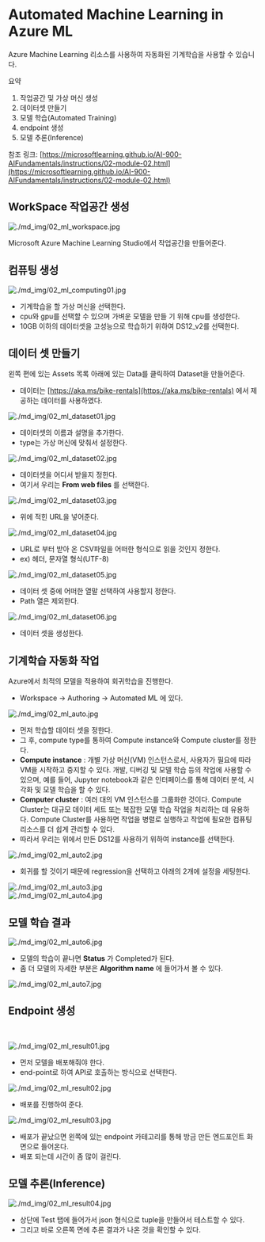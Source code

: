 # Automated Machine Learning in Azure ML

Azure Machine Learning 리소스를 사용하여 자동화된 기계학습을 사용할 수 있습니다.

요약
1. 작업공간 및 가상 머신 생성
2. 데이터셋 만들기
3. 모델 학습(Automated Training)
4. endpoint 생성
5. 모델 추론(Inference)

참조 링크: [https://microsoftlearning.github.io/AI-900-AIFundamentals/instructions/02-module-02.html](https://microsoftlearning.github.io/AI-900-AIFundamentals/instructions/02-module-02.html)

## WorkSpace 작업공간 생성

![./md_img/02_ml_workspace.jpg](./md_img/02_ml_workspace.jpg)

Microsoft Azure Machine Learning Studio에서 작업공간을 만들어준다. 

## 컴퓨팅 생성

![./md_img/02_ml_computing01.jpg](./md_img/02_ml_computing01.jpg)

* 기계학습을 할 가상 머신을 선택한다.
* cpu와 gpu를 선택할 수 있으며 가벼운 모델을 만들 기 위해 cpu를 생성한다.
* 10GB 이하의 데이터셋을 고성능으로 학습하기 위하여 DS12_v2를 선택한다.

## 데이터 셋 만들기

왼쪽 편에 있는 Assets 목록 아래에 있는 Data를 클릭하여 Dataset을 만들어준다.  
* 데이터는 [https://aka.ms/bike-rentals](https://aka.ms/bike-rentals) 에서 제공하는 데이터를 사용하였다.  

![./md_img/02_ml_dataset01.jpg](./md_img/02_ml_dataset01.jpg)

* 데이터셋의 이름과 설명을 추가한다.
* type는 가상 머신에 맞춰서 설정한다.  

![./md_img/02_ml_dataset02.jpg](./md_img/02_ml_dataset02.jpg)

* 데이터셋을 어디서 받을지 정한다.
* 여기서 우리는 __From web files__ 를 선택한다.

![./md_img/02_ml_dataset03.jpg](./md_img/02_ml_dataset03.jpg)

* 위에 적힌 URL을 넣어준다.

![./md_img/02_ml_dataset04.jpg](./md_img/02_ml_dataset04.jpg)

* URL로 부터 받아 온 CSV파일을 어떠한 형식으로 읽을 것인지 정한다.
* ex) 헤더, 문자열 형식(UTF-8)

![./md_img/02_ml_dataset05.jpg](./md_img/02_ml_dataset05.jpg)

* 데이터 셋 중에 어떠한 열말 선택하여 사용할지 정한다.
* Path 열은 제외한다.

![./md_img/02_ml_dataset06.jpg](./md_img/02_ml_dataset06.jpg)

* 데이터 셋을 생성한다.

## 기계학습 자동화 작업

Azure에서 최적의 모델을 적용하여 회귀학습을 진행한다.
* Workspace -> Authoring -> Automated ML 에 있다.

![./md_img/02_ml_auto.jpg](./md_img/02_ml_auto.jpg)

* 먼저 학습할 데이터 셋을 정한다.
* 그 후, compute type를 통하여 Compute instance와 Compute cluster를 정한다.
* __Compute instance__ : 개별 가상 머신(VM) 인스턴스로서, 사용자가 필요에 따라 VM을 시작하고 중지할 수 있다. 개발, 디버깅 및 모델 학습 등의 작업에 사용할 수 있으며, 예를 들어, Jupyter notebook과 같은 인터페이스를 통해 데이터 분석, 시각화 및 모델 학습을 할 수 있다.
* __Computer cluster__ : 여러 대의 VM 인스턴스를 그룹화한 것이다. Compute Cluster는 대규모 데이터 세트 또는 복잡한 모델 학습 작업을 처리하는 데 유용하다. Compute Cluster를 사용하면 작업을 병렬로 실행하고 작업에 필요한 컴퓨팅 리소스를 더 쉽게 관리할 수 있다.  
* 따라서 우리는 위에서 만든 DS12를 사용하기 위하여 instance를 선택한다.

![./md_img/02_ml_auto2.jpg](./md_img/02_ml_auto2.jpg)

* 회귀를 할 것이기 때문에 regression을 선택하고 아래의 2개에 설정을 세팅한다.

![./md_img/02_ml_auto3.jpg](./md_img/02_ml_auto3.jpg)  
![./md_img/02_ml_auto4.jpg](./md_img/02_ml_auto4.jpg)

## 모델 학습 결과

![./md_img/02_ml_auto6.jpg](./md_img/02_ml_auto6.jpg)

* 모델의 학습이 끝나면 __Status__ 가 Completed가 된다.
* 좀 더 모델의 자세한 부분은 __Algorithm name__ 에 들어가서 볼 수 있다.

![./md_img/02_ml_auto7.jpg](./md_img/02_ml_auto7.jpg)

## Endpoint 생성

<br>

![./md_img/02_ml_result01.jpg](./md_img/02_ml_result01.jpg)

* 먼저 모델을 배포해줘야 한다.
* end-point로 하여 API로 호출하는 방식으로 선택한다.

![./md_img/02_ml_result02.jpg](./md_img/02_ml_result02.jpg)

* 배포를 진행하여 준다.

![./md_img/02_ml_result03.jpg](./md_img/02_ml_result03.jpg)

* 배포가 끝났으면 왼쪽에 있는 endpoint 카테고리를 통해 방금 만든 엔드포인트 화면으로 들어온다.
* 배포 되는데 시간이 좀 많이 걸린다.

## 모델 추론(Inference)

![./md_img/02_ml_result04.jpg](./md_img/02_ml_result04.jpg)

* 상단에 Test 탭에 들어가서 json 형식으로 tuple을 만들어서 테스트할 수 있다.
* 그리고 바로 오른쪽 면에 추론 결과가 나온 것을 확인할 수 있다.